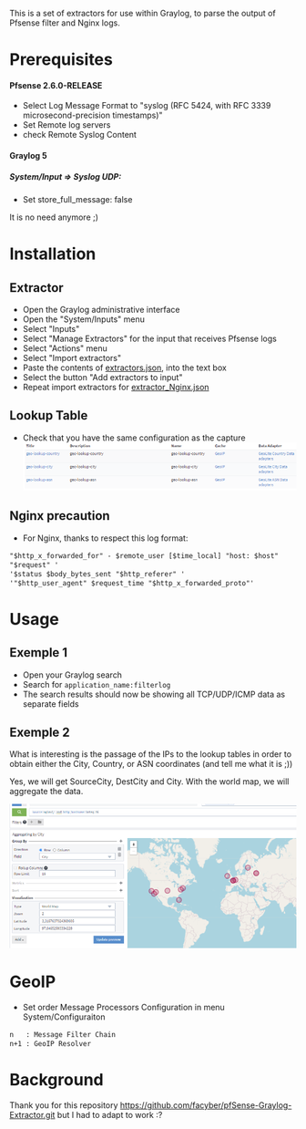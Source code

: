 This is a set of extractors for use within Graylog, to parse the output of
Pfsense filter and Nginx logs.
# Prerequisites
#### Pfsense 2.6.0-RELEASE
* Select Log Message Format to "syslog (RFC 5424, with RFC 3339 microsecond-precision timestamps)"
* Set Remote log servers
* check Remote Syslog Content


#### Graylog 5
##### System/Input => Syslog UDP: 
* Set store_full_message: false

It is no need anymore ;)

# Installation
## Extractor
* Open the Graylog administrative interface
* Open the "System/Inputs" menu
* Select "Inputs"
* Select "Manage Extractors" for the input that receives Pfsense logs
* Select "Actions" menu
* Select "Import extractors"
* Paste the contents of [extractors.json](extractors.json), into the text box
* Select the button "Add extractors to input"
* Repeat import extractors for [extractor_Nginx.json](extractor_Nginx.json)

## Lookup Table
* Check that you have the same configuration as the capture ![Screenshot](images/Lookup_Tables.png)

## Nginx precaution
* For Nginx, thanks to respect this log format:
```
"$http_x_forwarded_for" - $remote_user [$time_local] "host: $host" "$request" '
'$status $body_bytes_sent "$http_referer" '
'"$http_user_agent" $request_time "$http_x_forwarded_proto"'
```

# Usage
## Exemple 1
* Open your Graylog search
* Search for `application_name:filterlog`
* The search results should now be showing all TCP/UDP/ICMP data as separate fields

## Exemple 2
What is interesting is the passage of the IPs to the lookup tables in order to obtain either the City, Country, or ASN coordinates (and tell me what it is ;))

Yes, we will get SourceCity, DestCity and City. With the world map, we will aggregate the data.

![Screenshot](images/Exemple_Worldmap.png)


# GeoIP
* Set order Message Processors Configuration in menu System/Configuraiton
```
n	: Message Filter Chain
n+1	: GeoIP Resolver
```

# Background
Thank you for this repository https://github.com/facyber/pfSense-Graylog-Extractor.git
but I had to adapt to work :?
